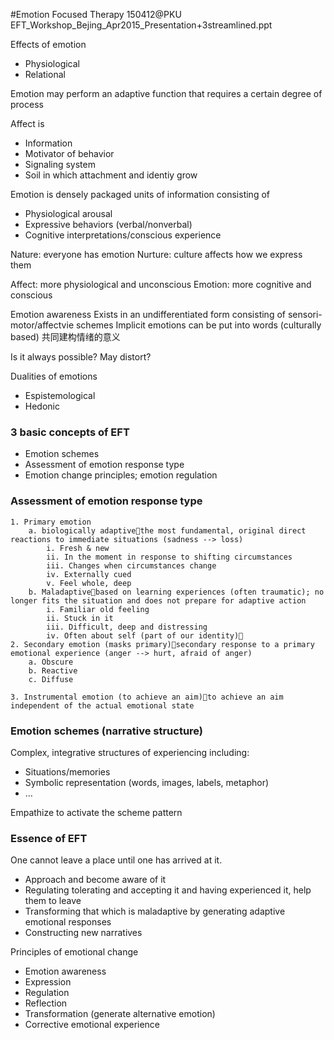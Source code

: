 #Emotion Focused Therapy
150412@PKU
EFT_Workshop_Bejing_Apr2015_Presentation+3streamlined.ppt

Effects of emotion
- Physiological
- Relational


Emotion may perform an adaptive function that requires a certain degree of process

Affect is
- Information
- Motivator of behavior
- Signaling system
- Soil in which attachment and identiy grow

Emotion is densely packaged units of information consisting of

- Physiological arousal
- Expressive behaviors (verbal/nonverbal)
- Cognitive interpretations/conscious experience

Nature: everyone has emotion
Nurture: culture affects how we express them

Affect: more physiological and unconscious
Emotion: more cognitive and conscious

Emotion awareness
Exists in an undifferentiated form consisting of sensori-motor/affectvie schemes
Implicit emotions can be put into words (culturally based)
共同建构情绪的意义

Is it always possible? May distort?

Dualities of emotions
- Espistemological
- Hedonic

### 3 basic concepts of EFT
- Emotion schemes
- Assessment of emotion response type
- Emotion change principles; emotion regulation


### Assessment of emotion response type
	1. Primary emotion
		a. biologically adaptivethe most fundamental, original direct reactions to immediate situations (sadness --> loss)
			i. Fresh & new
			ii. In the moment in response to shifting circumstances
			iii. Changes when circumstances change
			iv. Externally cued
			v. Feel whole, deep
		b. Maladaptivebased on learning experiences (often traumatic); no longer fits the situation and does not prepare for adaptive action
			i. Familiar old feeling
			ii. Stuck in it
			iii. Difficult, deep and distressing
			iv. Often about self (part of our identity)
	2. Secondary emotion (masks primary)secondary response to a primary emotional experience (anger --> hurt, afraid of anger)
		a. Obscure
		b. Reactive
		c. Diffuse
	
	3. Instrumental emotion (to achieve an aim)to achieve an aim independent of the actual emotional state

### Emotion schemes (narrative structure)
Complex, integrative structures of experiencing including:
- Situations/memories
- Symbolic representation (words, images, labels, metaphor)
- …

Empathize to activate the scheme pattern

### Essence of EFT
One cannot  leave a place until one has arrived at it.
- Approach and become aware of it
- Regulating tolerating and accepting it and having experienced it, help them to leave
- Transforming that which is maladaptive by generating adaptive emotional responses
- Constructing new narratives

Principles of emotional change
- Emotion awareness
- Expression
- Regulation
- Reflection
- Transformation (generate alternative emotion)
- Corrective emotional experience
                                                                                                                                                                                                                                                                                                                                                                                                                                                                                                                                                                                                                                                                                                                                                                                                                                                                                                                                                                                                                                                                                                                                                                                                                                                                                                                                                                                                                                                                                                                                                                                                                                                                                                                                                                                                                                                                                                                                                                                                                                                                                                                                                                                                                                                                                                                                                                                                                                                                                                                                                                                                                                                                                                                                                                                                                                                                                                                          
